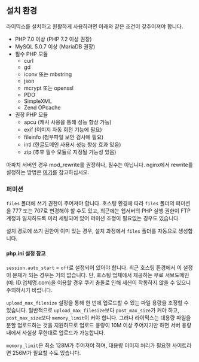 설치 환경
---------

라이믹스를 설치하고 원활하게 사용하려면 아래와 같은 조건이 갖추어져야 합니다.

  - PHP 7.0 이상 (PHP 7.2 이상 권장)
  - MySQL 5.0.7 이상 (MariaDB 권장)
  - 필수 PHP 모듈
    - curl
    - gd
    - iconv 또는 mbstring
    - json
    - mcrypt 또는 openssl
    - PDO
    - SimpleXML
    - Zend OPcache
  - 권장 PHP 모듈
    - apcu (캐시 사용을 통해 성능 향상 가능)
    - exif (이미지 자동 회전 기능에 필요)
    - fileinfo (첨부파일 보안 검사에 필요)
    - intl (한글도메인 사용시 성능 향상 효과 있음)
    - zip (추후 필수 모듈로 지정될 가능성 있음)

아파치 서버인 경우 mod_rewrite를 권장하나, 필수는 아닙니다.
nginx에서 rewrite를 설정하는 방법은 [여기](nginx.md)를 참고하십시오.

### 퍼미션

`files` 폴더에 쓰기 권한이 주어져야 합니다.
호스팅 환경에 따라 `files` 폴더의 퍼미션을 777 또는 707로 변경해야 할 수도 있고,
최근에는 웹서버의 PHP 실행 권한이 FTP 계정과 일치하도록 미리 세팅되어 있어
퍼미션 조정이 필요없는 경우도 있습니다.

설치 경로에 쓰기 권한이 이미 있는 경우, 설치 과정에서 `files` 폴더를 자동으로 생성합니다.

#### php.ini 설정 참고

`session.auto_start` = `off`로 설정되어 있어야 합니다.
최근 호스팅 환경에서 이 설정이 문제가 되는 경우는 거의 없습니다.
단, 호스팅 업체에서 제공하는 무료 서브도메인(예: ID.업체명.com)을 이용할 경우
쿠키 충돌로 인해 세션이 작동하지 않을 수 있으니 주의하시기 바랍니다.

`upload_max_filesize` 설정을 통해 한 번에 업로드할 수 있는 파일 용량을 조정할 수 있습니다.
일반적으로 `upload_max_filesize`보다 `post_max_size`가 커야 하고, `post_max_size`보다 `memory_limit`이 커야 합니다.
그러나 라이믹스는 대용량 파일을 분할 업로드하는 것을 지원하므로 업로드 용량이 10M 이상 주어지기만 하면
서버 용량 내에서 사실상 무한대로 업로드가 가능합니다.

`memory_limit`은 최소 128M가 주어져야 하며, 대용량 이미지 처리가 필요한 사이트라면 256M가 필요할 수도 있습니다.
